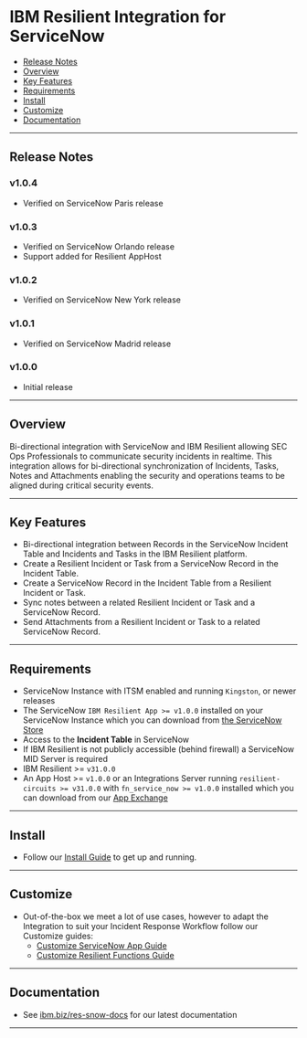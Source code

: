 # IBM Resilient Integration for ServiceNow

- [Release Notes](#release-notes)
- [Overview](#overview)
- [Key Features](#key-features)
- [Requirements](#requirements)
- [Install](#install)
- [Customize](#customize)
- [Documentation](#documentation)

---
## Release Notes
<!--
  Specify all changes in this release. Do not remove the release 
  notes of a previous release
-->

### v1.0.4
* Verified on ServiceNow Paris release

### v1.0.3
* Verified on ServiceNow Orlando release
* Support added for Resilient AppHost

### v1.0.2
* Verified on ServiceNow New York release

### v1.0.1
* Verified on ServiceNow Madrid release

### v1.0.0
* Initial release

---

## Overview
Bi-directional integration with ServiceNow and IBM Resilient allowing SEC Ops Professionals to communicate security incidents in realtime. This integration allows for bi-directional synchronization of Incidents, Tasks, Notes and Attachments enabling the security and operations teams to be aligned during critical security events.

---

## Key Features
* Bi-directional integration between Records in the ServiceNow Incident Table and Incidents and Tasks in the IBM Resilient platform.
* Create a Resilient Incident or Task from a ServiceNow Record in the Incident Table.
* Create a ServiceNow Record in the Incident Table from a Resilient Incident or Task.
* Sync notes between a related Resilient Incident or Task and a ServiceNow Record.
* Send Attachments from a Resilient Incident or Task to a related ServiceNow Record.

---

## Requirements
* ServiceNow Instance with ITSM enabled and running `Kingston`, or newer releases
* The ServiceNow `IBM Resilient App >= v1.0.0` installed on your ServiceNow Instance which you can download from [the ServiceNow Store](http://ibm.biz/get-ibm-resilient-service-now-app)
* Access to the **Incident Table** in ServiceNow
* If IBM Resilient is not publicly accessible (behind firewall) a ServiceNow MID Server is required
* IBM Resilient >= `v31.0.0`
* An App Host >= `v1.0.0` or an Integrations Server running `resilient-circuits >= v31.0.0` with `fn_service_now >= v1.0.0` installed which you can download from our [App Exchange](http://ibm.biz/get-ibm-resilient-service-now-integration)

---

## Install
* Follow our [Install Guide](./docs/install_guide) to get up and running. 

---

## Customize
* Out-of-the-box we meet a lot of use cases, however to adapt the Integration to suit your Incident Response Workflow follow our Customize guides:
  - [Customize ServiceNow App Guide](./docs/customize_snow_guide)
  - [Customize Resilient Functions Guide](./docs/customize_resilient_guide)

---

## Documentation
* See [ibm.biz/res-snow-docs](http://ibm.biz/res-snow-docs) for our latest documentation

---